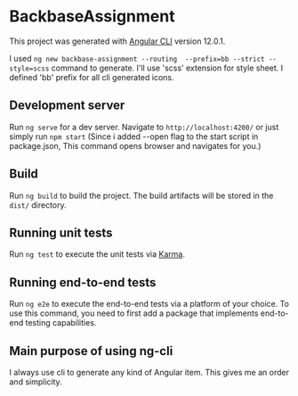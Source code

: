 # BackbaseAssignment

This project was generated with [Angular CLI](https://github.com/angular/angular-cli) version 12.0.1.

I used `ng new backbase-assignment --routing  --prefix=bb --strict --style=scss` command to generate. 
I'll use 'scss' extension for style sheet. I defined 'bb' prefix for all cli generated icons.
## Development server

Run `ng serve` for a dev server. Navigate to `http://localhost:4200/` or just simply run `npm start` (Since i added --open flag to the start script in package.json, This command opens browser and navigates for you.)
## Build

Run `ng build` to build the project. The build artifacts will be stored in the `dist/` directory.

## Running unit tests

Run `ng test` to execute the unit tests via [Karma](https://karma-runner.github.io).

## Running end-to-end tests

Run `ng e2e` to execute the end-to-end tests via a platform of your choice. To use this command, you need to first add a package that implements end-to-end testing capabilities.

## Main purpose of using ng-cli
I always use cli to generate any kind of Angular item. This gives me an order and simplicity.
